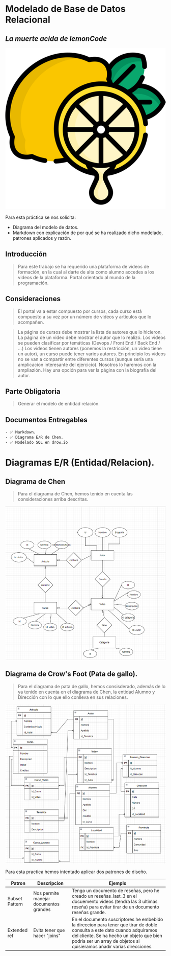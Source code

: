 # Modelado de Base de Datos Relacional
## _La muerte acida de lemonCode_

![Limon llorando...](./img/lemon.png)

Para esta práctica se nos solicita:

- Diagrama del modelo de datos.
- Markdown con explicación de por qué se ha realizado dicho modelado, patrones aplicados y razón.

## Introducción


> Para este trabajo se ha requerido una plataforma de videos de formación, en la cual al darte de alta como alumno accedes a  los videos de la plataforma. Portal orientado al mundo de la programación.

## Consideraciones

> El portal va a estar compuesto por cursos, cada curso está compuesto a su vez por un número de videos y artículos que lo acompañen.

> La página de cursos debe mostrar la lista de autores que lo hicieron.
> La página de un video debe mostrar el autor que lo realizó.
> Los videos se pueden clasificar por temáticas (Devops / Front End / Back End / ...)
> Los videos tienen autores (ponemos la restricción, un video tiene un autor), un curso puede tener varios autores.
> En principio los vídeos no se van a compartir entre diferentes cursos (aunque sería una amplicacíon interesante del ejercicio). Nosotros lo haremos con la ampliazión.
> Hay una opción para ver la página con la biografía del autor. 

## Parte Obligatoria

>Generar el modelo de entidad relación.

## Documentos Entregables

    - ✅ Markdown.
    - ✅ Diagrama E/R de Chen.
    - ✅ Modelado SQL en drow.io

# Diagramas E/R (Entidad/Relacion).
## Diagrama de Chen

> Para el diagrama de Chen, hemos tenido en cuenta las consideraciones arriba descritas.

![Diagrama de Chen](./img/DiagramaChen.png)

## Diagrama de Crow's Foot (Pata de gallo).

> Para el diagrama de pata de gallo, hemos consisderado, además de lo ya tenido en cuenta en el diagrama de Chen, la entidad Alumno y Dirección con lo que ello conlleva en sus relaciones.

![Diagrama Crow's Foot](./img/DiagramaCrowsFoot.png)


Para esta practica hemos intentado aplicar dos patrones de diseño.

| Patron | Descripcion | Ejemplo |
| ------ | ------ | ------ |
| Subset Pattern | Nos permite manejar documentos grandes |Tengo un documento de reseñas, pero he creado un reseñas_last_3 en el docuemento videos (tendra las 3 ultimas reseña) para evitar tirar de un documento reseñas grande.  |
| Extended ref | Evita tener que hacer "joins" |En el documento suscriptores he embebido la direccion para tener que tirar de doble consulta a este dato cuando adquiramos del cliente. Se ha hecho un objeto que bien podria ser un array de objetos si quisieramos añadir varias direcciones. |
